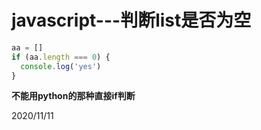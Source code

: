 # javascript---判断list是否为空

```js
aa = []
if (aa.length === 0) {
  console.log('yes')
}
```

**不能用python的那种直接if判断**  


2020/11/11  
